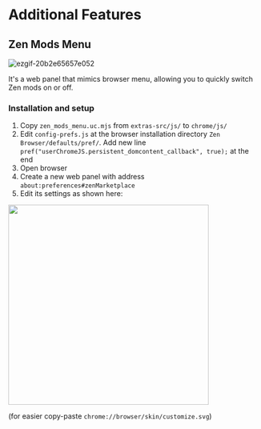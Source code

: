 # Additional Features

## Zen Mods Menu

![ezgif-20b2e65657e052](https://github.com/user-attachments/assets/96d792e3-2cd5-4465-8ee9-c368ac734d67)

It's a web panel that mimics browser menu, allowing you to quickly switch Zen mods on or off.

### Installation and setup

1. Copy `zen_mods_menu.uc.mjs` from `extras-src/js/` to `chrome/js/`
2. Edit `config-prefs.js` at the browser installation directory `Zen Browser/defaults/pref/`. Add new line `pref("userChromeJS.persistent_domcontent_callback", true);` at the end
3. Open browser
4. Create a new web panel with address `about:preferences#zenMarketplace`
5. Edit its settings as shown here:
   
<img src="https://github.com/user-attachments/assets/84d39e35-56f2-4319-b33f-32d86f0cedcb" width="400"/>

(for easier copy-paste `chrome://browser/skin/customize.svg`)
